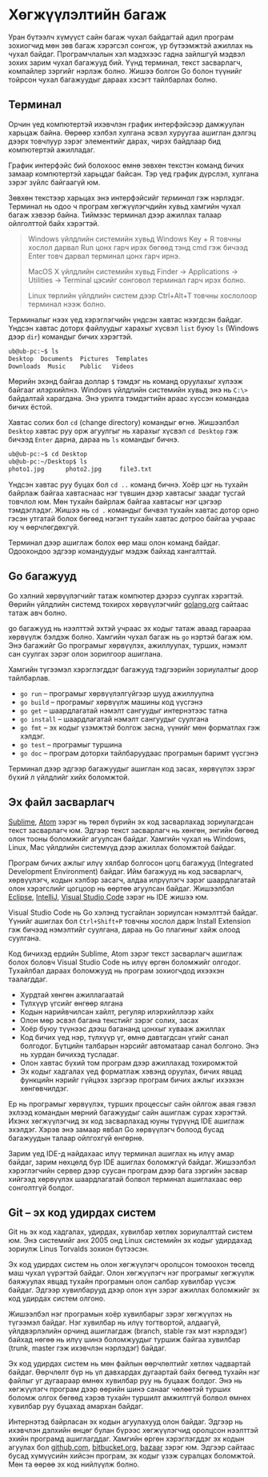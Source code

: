 # Хөгжүүлэлтийн багаж

Уран бүтээлч хүмүүст сайн багаж чухал байдагтай адил програм зохиогчид мөн зөв багаж хэрэгсэл сонгож, үр бүтээмжтэй ажиллах нь чухал байдаг. Програмчлалын хэл мэдэхээс гадна зайлшгүй мэдвэл зохих зарим чухал багажууд бий. Үүнд терминал, текст засварлагч, компайлер зэргийг нэрлэж болно. Жишээ болгон Go болон түүнийг тойрсон чухал багажуудыг дараах хэсэгт тайлбарлах болно.

## Терминал

Орчин үед компютертэй ихэвчлэн график интерфэйсээр дамжуулан харьцаж байна. Өөрөөр хэлбэл хулгана эсвэл хуруугаа ашиглан дэлгэц дээрх товчлуур зэрэг элементийг дарах, чирэх байдлаар бид компютертэй ажилладаг.

График интерфэйс бий болохоос өмнө зөвхөн текстэн команд бичих замаар компютертэй харьцдаг байсан. Тэр үед график дүрслэл, хулгана зэрэг зүйлс байгаагүй юм.

Зөвхөн текстээр харьцах энэ интерфэйсийг _терминал_ гэж нэрлэдэг. Терминал нь одоо ч програм хөгжүүлэгчдийн хувьд хамгийн чухал багаж хэвээр байна. Тиймээс терминал дээр ажиллах талаар ойлголттой байх хэрэгтэй.

> Windows үйлдлийн системийн хувьд Windows Key + R товчны хослол дарвал Run цонх гарч ирэх бөгөөд тэнд cmd гэж бичээд Enter товч дарвал терминал цонх гарч ирнэ.
>
> MacOS X үйлдлийн системийн хувьд Finder → Applications → Utilities → Terminal цэсийг сонговол терминал гарч ирэх болно.
>
> Linux төрлийн үйлдлийн систем дээр Ctrl+Alt+T товчны хослолоор терминал нээж болно.

Терминалыг нээх үед хэрэглэгчийн үндсэн хавтас нээгдсэн байдаг. Үндсэн хавтас доторх файлуудыг харахыг хүсвэл `list` буюу `ls` \(Windows дээр `dir`\) командыг бичих хэрэгтэй.

```sh
ub@ub-pc:~$ ls
Desktop  Documents  Pictures  Templates
Downloads  Music    Public   Videos
```

Мөрийн эхэнд байгаа доллар `$` тэмдэг нь команд оруулахыг хүлээж байгааг илэрхийлнэ. Windows үйлдлийн системийн хувьд энэ нь `C:\>` байдалтай харагдана. Энэ урилга тэмдэгтийн араас хүссэн командаа бичих ёстой.

Хавтас солих бол `cd` \(change directory\) командыг өгнө. Жишээлбэл `Desktop` хавтас руу орж агуулгыг нь харахыг хүсвэл `cd Desktop` гэж бичээд `Enter` дарна, дараа нь `ls` командыг бичнэ.

```sh
ub@ub-pc:~$ cd Desktop
ub@ub-pc:~/Desktop$ ls
photo1.jpg      photo2.jpg     file3.txt
```

Үндсэн хавтас руу буцах бол  `cd ..` команд бичнэ. Хоёр цэг нь тухайн байрлаж байгаа хавтаснаас нэг түвшин дээр хавтасыг заадаг тусгай товчлол юм. Мөн тухайн байрлаж байгаа хавтасыг нэг цэгээр тэмдэглэдэг. Жишээ нь `cd .` командыг бичвэл тухайн хавтас дотор орно гэсэн утгатай болох бөгөөд нэгэнт тухайн хавтас дотроо байгаа учраас юу ч өөрчлөгдөхгүй.

Терминал дээр ашиглаж болох өөр маш олон команд байдаг. Одоохондоо эдгээр командуудыг мэдэж байхад хангалттай.

## Go багажууд

Go хэлний хөрвүүлэгчийг татаж компютер дээрээ суулгах хэрэгтэй. Өөрийн үйлдлийн системд тохирох хөрвүүлэгчийг [golang.org](https://golang.org/) сайтаас татаж авч болно.

go багажууд нь нээлттэй эхтэй учраас эх кодыг татаж аваад гараараа хөрвүүлж бэлдэж болно. Хамгийн чухал багаж нь `go` нэртэй багаж юм. Энэ багажийг Go програмыг хөрвүүлэх, ажиллуулах, турших, нэмэлт сан суулгах зэрэг олон зорилгоор ашиглана.

Хамгийн түгээмэл хэрэглэгддэг багажууд тэдгээрийн зориулалтыг доор тайлбарлав.

* `go run` – програмыг хөрвүүлэлгүйгээр шууд ажиллуулна
* `go build` – програмыг хөрвүүлж машины код үүсгэнэ
* `go get` – шаардлагатай нэмэлт сангуудыг интернэтээс татна
* `go install` – шаардлагатай нэмэлт сангуудыг суулгана
* `go fmt` – эх кодыг үзэмжтэй болгож засна, үүнийг мөн форматлах гэж хэлдэг.
* `go test` – програмыг туршина
* `go doc` – програм доторхи тайлбаруудаас програмын баримт үүсгэнэ

Терминал дээр эдгээр багажуудыг ашиглан код засах, хөрвүүлэх зэрэг бүхий л үйлдлийг хийх боломжтой. 

## Эх файл засварлагч

[Sublime](/www.sublimetext.com), [Atom](https://atom.io/) зэрэг нь төрөл бүрийн эх код засварлахад зориулагдсан текст засварлагч юм. Эдгээр текст засварлагч нь хөнгөн, энгийн бөгөөд олон тооны боломжийг агуулсан байдаг. Хамгийн чухал нь Windows, Linux, Mac үйлдлийн системүүд дээр ажиллах боломжтой байдаг.

Програм бичих ажлыг илүү хялбар болгосон цогц багажууд \(Integrated Development Environment\) байдаг. Ийм багажууд нь код засварлагч, хөрвүүлэгч, кодын хэлбэр засагч, алдаа илрүүлэгч зэрэг шаардлагатай олон хэрэгслийг цогцоор нь өөртөө агуулсан байдаг. Жишээлбэл [Eclipse](https://eclipse.org/ide/), [IntelliJ](https://www.jetbrains.com/idea/), [Visual Studio Code](https://code.visualstudio.com/) зэрэг нь IDE жишээ юм.

Visual Studio Code нь Go хэлэнд тусгайлан зориулсан нэмэлттэй байдаг. Үүнийг ашиглах бол `Ctrl+Shift+P` товчны хослол дарж Install Extension гэж бичээд нэмэлтийг суулгана, дараа нь Go плагиныг хайж олоод суулгана.

Код бичихэд ердийн Sublime, Atom зэрэг текст засварлагч ашиглаж болох боловч Visual Studio Code нь илүү өргөн боломжийг олгодог. Тухайлбал дараах боломжууд нь програм зохиогчдод ихээхэн таалагддаг.

* Хурдтай хөнгөн ажиллагаатай
* Түлхүүр үгсийг өнгөөр ялгана
* Кодын нарийвчилсан хайлт, регуляр илэрхийллээр хайх
* Олон мөр эсвэл багана текстийг зэрэг солих, засах
* Хоёр буюу түүнээс дээш багананд цонхыг хувааж ажиллах
* Код бичих үед нэр, түлхүүр үг, өмнө давтагдсан үгийг санал болгодог. Бүтцийн талбарын нэрсийг автоматаар санал болгоно. Энэ нь хурдан бичихэд тусладаг.
* Олон хавтас бүхий том програм дээр ажиллахад тохиромжтой
* Эх кодыг хадгалах үед форматлаж хэвэнд оруулах, бичих явцад функцийн нэрийг гүйцээх зэргээр програм бичих ажлыг ихээхэн хөнгөвчилдэг.

Ер нь програмыг хөрвүүлэх, турших процессыг сайн ойлгож авая гэвэл эхлээд командын мөрний багажуудыг сайн ашиглаж сурах хэрэгтэй. Ихэнх хөгжүүлэгчид эх код засварлахад юуны түрүүнд IDE ашиглаж эхэлдэг. Хэрэв энэ замаар явбал Go хөрвүүлэгч болоод бусад багажуудын талаар ойлгохгүй өнгөрнө.

Зарим үед IDE-д найдахаас илүү терминал ашиглах нь илүү амар байдаг, зарим нөхцөлд бүр IDE ашиглах боломжгүй байдаг. Жишээлбэл хэрэглэгчийн сервер дээр суусан програм дээр бага зэргийн засвар хийгээд хөрвүүлэх шаардлагатай болвол терминал ашиглахаас өөр сонголтгүй болдог.

## Git – эх код удирдах систем

Git нь эх код хадгалах, удирдах, хувилбар хөтлөх зориулалттай систем юм. Энэ системийг анх 2005 онд Linux системийн эх кодыг удирдахад зориулж Linus Torvalds зохион бүтээсэн.

Эх код удирдах систем нь олон хөгжүүлэгч оролцсон томоохон төсөлд маш чухал үүрэгтэй байдаг. Олон хөгжүүлэгч нэг програмыг хөгжүүлж баяжуулах явцад тухайн програмын олон салбар хувилбар үүсэж байдаг. Эдгээр хувилбарууд дээр олон хүн зэрэг ажиллах боломжийг эх код удирдах систем олгоно.

Жишээлбэл нэг програмын хоёр хувилбарыг зэрэг хөгжүүлэх нь түгээмэл байдаг. Нэг хувилбар нь илүү тогтвортой, алдаагүй, үйлдвэрлэлийн орчинд ашиглагдаж \(branch, stable гэх мэт нэрлэдэг\) байхад нөгөө нь илүү шинэ боломжуудыг туршиж байгаа хувилбар \(trunk, master гэж ихэвчлэн нэрлэдэг\) байдаг.

Эх код удирдах систем нь мөн файлын өөрчлөлтийг хөтлөх чадвартай байдаг. Өөрчлөлт бүр нь үл давхардах дугаартай байх бөгөөд тухайн нэг файлыг уг дугаараар өмнөх хувилбар руу нь буцааж болдог. Энэ нь хөгжүүлэгч програм дээр өөрийн шинэ санааг чөлөөтэй турших боломж олгох бөгөөд хэрэв тухайн туршилт амжилтгүй болвол өмнөх хувилбар руу буцахад амархан байдаг.

Интернэтэд байрласан эх кодын агуулахууд олон байдаг. Эдгээр нь ихэвчлэн дэлхийн өнцөг булан бүрээс хөгжүүлэгчид оролцсон нээлттэй эхийн програмд ашиглагддаг. Хамгийн өргөн хэрэглэгддэг эх кодын агуулах бол [github.com](https://github.com/), [bitbucket.org](https://bitbucket.org/), [bazaar](http://bazaar.canonical.com/en/) зэрэг юм. Эдгээр сайтаас бусад хүмүүсийн хийсэн програм, эх кодыг үзэж суралцах боломжтой. Мөн та өөрөө эх код нийлүүлж болно.